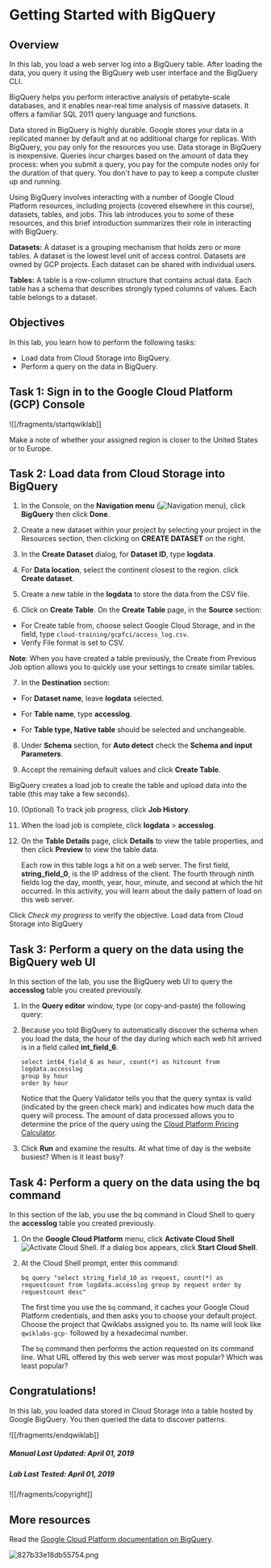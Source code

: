 # Getting Started with BigQuery

## Overview

In this lab, you load a web server log into a BigQuery table. After loading the data, you query it using the BigQuery web user interface and the BigQuery CLI.

BigQuery helps you perform interactive analysis of petabyte-scale databases, and it enables near-real time analysis of massive datasets. It offers a familiar SQL 2011 query language and functions.

Data stored in BigQuery is highly durable. Google stores your data in a replicated manner by default and at no additional charge for replicas. With BigQuery, you pay only for the resources you use. Data storage in BigQuery is inexpensive. Queries incur charges based on the amount of data they process:  when you submit a query, you pay for the compute nodes only for the duration of that query. You don't have to pay to keep a compute cluster up and running.

Using BigQuery involves interacting with a number of Google Cloud Platform resources, including projects (covered elsewhere in this course), datasets, tables, and jobs. This lab introduces you to some of these resources, and this brief introduction summarizes their role in interacting with BigQuery.

__Datasets:__ A dataset is a grouping mechanism that holds zero or more tables. A dataset is the lowest level unit of access control. Datasets are owned by GCP projects. Each dataset can be shared with individual users.

__Tables:__ A table is a row-column structure that contains actual data. Each table has a schema that describes strongly typed columns of values. Each table belongs to a dataset.

## Objectives

In this lab, you learn how to perform the following tasks:

* Load data from Cloud Storage into BigQuery.
* Perform a query on the data in BigQuery.

## Task 1: Sign in to the Google Cloud Platform (GCP) Console

![[/fragments/startqwiklab]]

Make a note of whether your assigned region is closer to the United States or to Europe.

## Task 2: Load data from Cloud Storage into BigQuery

1. In the Console, on the __Navigation menu__ (![Navigation menu](img/menu.png)), click __BigQuery__ then click __Done__.

2. Create a new dataset within your project by selecting your project in the Resources section, then clicking on __CREATE DATASET__ on the right.

3. In the __Create Dataset__ dialog, for __Dataset ID__, type __logdata__.

4. For __Data location__, select the continent closest to the region. click __Create dataset__.

5. Create a new table in the __logdata__ to store the data from the CSV file.

6. Click on __Create Table__. On the __Create Table__ page, in the __Source__ section:

  * For Create table from, choose select Google Cloud Storage, and in the field, type `cloud-training/gcpfci/access_log.csv`.
  * Verify File format is set to CSV.


  __Note__: When you have created a table previously, the Create from Previous Job option allows you to quickly use your settings to create similar tables.

7. In the __Destination__ section:

  * For __Dataset name__, leave __logdata__ selected.

  * For __Table name__, type __accesslog__.

  * For __Table type, Native table__ should be selected and unchangeable.

8. Under __Schema__ section, for __Auto detect__ check the __Schema and input Parameters__.

9. Accept the remaining default values and click __Create Table__.

  BigQuery creates a load job to create the table and upload data into the table (this may take a few seconds).

10. (Optional) To track job progress, click __Job History__.

11. When the load job is complete, click __logdata__ > __accesslog__.

12. On the __Table Details__ page, click __Details__ to view the table properties, and then click __Preview__ to view the table data.

    Each row in this table logs a hit on a web server. The first field, __string_field_0__, is the IP address of the client. The fourth through ninth fields log the day, month, year, hour, minute, and second at which the hit occurred. In this activity, you will learn about the daily pattern of load on this web server.

Click _Check my progress_ to verify the objective.
  <ql-activity-tracking step=1>
        Load data from Cloud Storage into BigQuery
  </ql-activity-tracking>

## Task 3: Perform a query on the data using the BigQuery web UI

In this section of the lab, you use the BigQuery web UI to query the __accesslog__ table you created previously.

1. In the __Query editor__ window, type (or copy-and-paste) the following query:

2. Because you told BigQuery to automatically discover the schema when you load the data, the hour of the day during which each web hit arrived is in a field called __int_field_6__.

    ```
    select int64_field_6 as hour, count(*) as hitcount from logdata.accesslog
    group by hour
    order by hour
    ```

    Notice that the Query Validator tells you that the query syntax is valid (indicated by the green check mark) and indicates how much data the query will process. The amount of data processed allows you to determine the price of the query using the  [Cloud Platform Pricing Calculator](https://cloud.google.com/products/calculator/).

3. Click __Run__ and examine the results. At what time of day is the website busiest? When is it least busy?

## Task 4: Perform a query on the data using the bq command

In this section of the lab, you use the bq command in Cloud Shell to query the __accesslog__ table you created previously.

1. On the __Google Cloud Platform__ menu, click __Activate Cloud Shell__ ![Activate Cloud Shell](img/devshell.png).
If a dialog box appears, click __Start Cloud Shell__.

2. At the Cloud Shell prompt, enter this command:

    ```
    bq query "select string_field_10 as request, count(*) as requestcount from logdata.accesslog group by request order by requestcount desc"
    ```

    The first time you use the ```bq``` command, it caches your Google Cloud Platform credentials, and then asks you to choose your default project. Choose the project that Qwiklabs assigned you to. Its name will look like ```qwiklabs-gcp-``` followed by a hexadecimal number.

    The `bq` command then performs the action requested on its command line. What URL offered by this web server was most popular? Which was least popular?


## Congratulations!

In this lab, you loaded data stored in Cloud Storage into a table hosted by Google BigQuery. You then queried the data to discover patterns.

![[/fragments/endqwiklab]]

##### Manual Last Updated: April 01, 2019

##### Lab Last Tested: April 01, 2019

![[/fragments/copyright]]

## More resources

Read the  [Google Cloud Platform documentation on BigQuery](https://cloud.google.com/bigquery/docs/).

![827b33e18db55754.png](img/827b33e18db55754.png)

